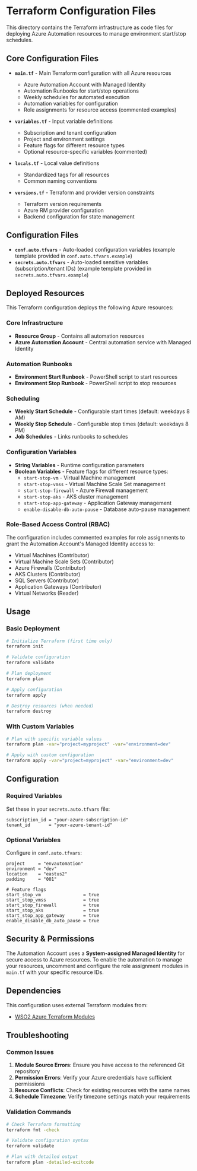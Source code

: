 # Terraform Configuration Files

This directory contains the Terraform infrastructure as code files for deploying Azure Automation resources to manage environment start/stop schedules.

## Core Configuration Files

- **`main.tf`** - Main Terraform configuration with all Azure resources
  - Azure Automation Account with Managed Identity
  - Automation Runbooks for start/stop operations  
  - Weekly schedules for automated execution
  - Automation variables for configuration
  - Role assignments for resource access (commented examples)

- **`variables.tf`** - Input variable definitions
  - Subscription and tenant configuration
  - Project and environment settings
  - Feature flags for different resource types
  - Optional resource-specific variables (commented)

- **`locals.tf`** - Local value definitions
  - Standardized tags for all resources
  - Common naming conventions

- **`versions.tf`** - Terraform and provider version constraints
  - Terraform version requirements
  - Azure RM provider configuration
  - Backend configuration for state management

## Configuration Files

- **`conf.auto.tfvars`** - Auto-loaded configuration variables (example template provided in `conf.auto.tfvars.example`)
- **`secrets.auto.tfvars`** - Auto-loaded sensitive variables (subscription/tenant IDs) (example template provided in `secrets.auto.tfvars.example`)

## Deployed Resources

This Terraform configuration deploys the following Azure resources:

### Core Infrastructure

- **Resource Group** - Contains all automation resources
- **Azure Automation Account** - Central automation service with Managed Identity

### Automation Runbooks

- **Environment Start Runbook** - PowerShell script to start resources
- **Environment Stop Runbook** - PowerShell script to stop resources

### Scheduling

- **Weekly Start Schedule** - Configurable start times (default: weekdays 8 AM)
- **Weekly Stop Schedule** - Configurable stop times (default: weekdays 8 PM)
- **Job Schedules** - Links runbooks to schedules

### Configuration Variables

- **String Variables** - Runtime configuration parameters
- **Boolean Variables** - Feature flags for different resource types:
  - `start-stop-vm` - Virtual Machine management
  - `start-stop-vmss` - Virtual Machine Scale Set management
  - `start-stop-firewall` - Azure Firewall management
  - `start-stop-aks` - AKS cluster management
  - `start-stop-app-gateway` - Application Gateway management
  - `enable-disable-db-auto-pause` - Database auto-pause management

### Role-Based Access Control (RBAC)

The configuration includes commented examples for role assignments to grant the Automation Account's Managed Identity access to:

- Virtual Machines (Contributor)
- Virtual Machine Scale Sets (Contributor)
- Azure Firewalls (Contributor)
- AKS Clusters (Contributor)
- SQL Servers (Contributor)
- Application Gateways (Contributor)
- Virtual Networks (Reader)

## Usage

### Basic Deployment

```bash
# Initialize Terraform (first time only)
terraform init

# Validate configuration
terraform validate

# Plan deployment
terraform plan

# Apply configuration
terraform apply

# Destroy resources (when needed)
terraform destroy
```

### With Custom Variables

```bash
# Plan with specific variable values
terraform plan -var="project=myproject" -var="environment=dev"

# Apply with custom configuration
terraform apply -var="project=myproject" -var="environment=dev"
```

## Configuration

### Required Variables

Set these in your `secrets.auto.tfvars` file:

```hcl
subscription_id = "your-azure-subscription-id"
tenant_id       = "your-azure-tenant-id"
```

### Optional Variables

Configure in `conf.auto.tfvars`:

```hcl
project     = "envautomation"
environment = "dev"
location    = "eastus2"
padding     = "001"

# Feature flags
start_stop_vm                = true
start_stop_vmss              = true
start_stop_firewall          = true
start_stop_aks               = true
start_stop_app_gateway       = true
enable_disable_db_auto_pause = true
```

## Security & Permissions

The Automation Account uses a **System-assigned Managed Identity** for secure access to Azure resources. To enable the automation to manage your resources, uncomment and configure the role assignment modules in `main.tf` with your specific resource IDs.

## Dependencies

This configuration uses external Terraform modules from:

- [WSO2 Azure Terraform Modules](https://github.com/wso2/azure-terraform-modules)

## Troubleshooting

### Common Issues

1. **Module Source Errors**: Ensure you have access to the referenced Git repository
2. **Permission Errors**: Verify your Azure credentials have sufficient permissions
3. **Resource Conflicts**: Check for existing resources with the same names
4. **Schedule Timezone**: Verify timezone settings match your requirements

### Validation Commands

```bash
# Check Terraform formatting
terraform fmt -check

# Validate configuration syntax
terraform validate

# Plan with detailed output
terraform plan -detailed-exitcode
```
